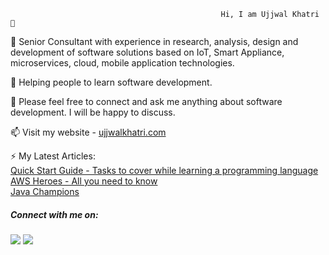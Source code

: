                                                    Hi, I am Ujjwal Khatri 👋
                                                   

🔭 Senior Consultant with experience in research, analysis, design and development of software solutions based on IoT, Smart Appliance, microservices, cloud, mobile application technologies. 

🌱 Helping people to learn software development. 

💬 Please feel free to connect and ask me anything about software development. I will be happy to discuss. 

<a> 📫 Visit my website -  </a>
<a href="https://www.ujjwalkhatri.com"> ujjwalkhatri.com </a>

⚡ My Latest Articles: <br>
<a href="https://www.ujjwalkhatri.com/tech/tasks-to-cover-while-learning-a-programming-language">Quick Start Guide - Tasks to cover while learning a programming language</a>
<br>
<a href="https://www.ujjwalkhatri.com/tech/aws-heroes">AWS Heroes - All you need to know</a>
<br>
<a href="https://www.ujjwalkhatri.com/tech/java-champions">Java Champions</a>
<br>

                                                               

<h5> Connect with me on: </h5>
<a href="https://twitter.com/ujjwalkhatri"><img src="https://img.shields.io/badge/Twitter-1DA1F2?style=for-the-badge&logo=twitter&logoColor=white"></a>
<a href="https://www.linkedin.com/in/ujjwal-khatri/"><img src="https://img.shields.io/badge/LinkedIn-0077B5?style=for-the-badge&logo=linkedin&logoColor=white"></a>
<br>
<br>

<!--
**ujkhatri/ujkhatri** is a ✨ _special_ ✨ repository because its `README.md` (this file) appears on your GitHub profile.

Here are some ideas to get you started:

- 🔭 I’m currently working on ...
- 🌱 I’m currently learning ...
- 👯 I’m looking to collaborate on ...
- 🤔 I’m looking for help with ...
- 💬 Ask me about ...
- 📫 How to reach me: ...
- 😄 Pronouns: ...
- ⚡ Fun fact: ...
-->
